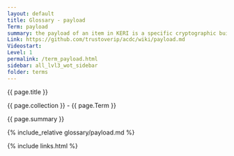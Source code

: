 ```yaml
---
layout: default
title: Glossary - payload
Term: payload
summary: the payload of an item in KERI is a specific cryptographic building block
Link: https://github.com/trustoverip/acdc/wiki/payload.md
Videostart: 
Level: 1
permalink: /term_payload.html
sidebar: all_lvl3_wot_sidebar
folder: terms
---
```


{{ page.title }}

{{ page.collection }} - {{ page.Term }}

   {{ page.summary }}

{% include_relative glossary/payload.md %}

 {% include links.html %} 
